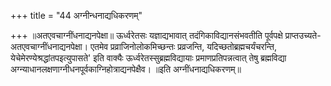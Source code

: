 +++
title = "44 अग्नीन्धनाद्यधिकरणम्"

+++
॥अतएवचाग्नींधनाद्यनपेक्षा॥ ऊर्ध्वरेतसः यज्ञाद्यभावात् तदंगिकाविद्यानसंभवतीति पूर्वपक्षे प्राप्तउच्यते- अतएवचाग्नींधनाद्यनपेक्षा। एतमेव प्रव्राजिनोलोकमिच्छन्तः प्रव्रजन्ति, यदिच्छतोब्रह्मचर्यंचरन्ति, येचेमेरण्येश्रद्धांतपइत्युपासते' इति वाक्यैः ऊर्ध्वरेतस्सुब्रह्मविद्यायाः प्रमाणप्रतिपन्नत्वात् तेषु ब्रह्मविद्या अग्न्याधानलक्षणाग्नीधनपूर्वकाग्निहोत्राद्यनपेक्षैव। ॥इति अग्नींधनाद्यधिकरणम्॥